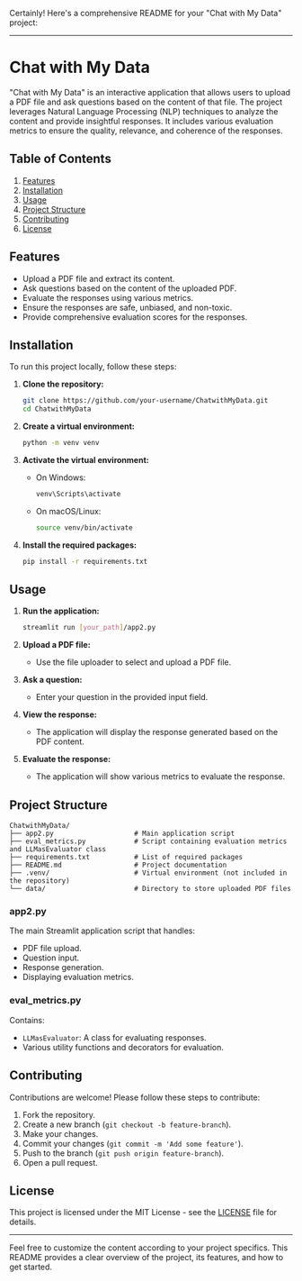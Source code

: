 Certainly! Here's a comprehensive README for your "Chat with My Data" project:

---

# Chat with My Data

"Chat with My Data" is an interactive application that allows users to upload a PDF file and ask questions based on the content of that file. The project leverages Natural Language Processing (NLP) techniques to analyze the content and provide insightful responses. It includes various evaluation metrics to ensure the quality, relevance, and coherence of the responses.

## Table of Contents

1. [Features](#features)
2. [Installation](#installation)
3. [Usage](#usage)
4. [Project Structure](#project-structure)
5. [Contributing](#contributing)
6. [License](#license)

## Features

- Upload a PDF file and extract its content.
- Ask questions based on the content of the uploaded PDF.
- Evaluate the responses using various metrics.
- Ensure the responses are safe, unbiased, and non-toxic.
- Provide comprehensive evaluation scores for the responses.

## Installation

To run this project locally, follow these steps:

1. **Clone the repository:**

    ```bash
    git clone https://github.com/your-username/ChatwithMyData.git
    cd ChatwithMyData
    ```

2. **Create a virtual environment:**

    ```bash
    python -m venv venv
    ```

3. **Activate the virtual environment:**

    - On Windows:

        ```bash
        venv\Scripts\activate
        ```

    - On macOS/Linux:

        ```bash
        source venv/bin/activate
        ```

4. **Install the required packages:**

    ```bash
    pip install -r requirements.txt
    ```

## Usage

1. **Run the application:**

    ```bash
    streamlit run [your_path]/app2.py
    ```

2. **Upload a PDF file:**
   - Use the file uploader to select and upload a PDF file.

3. **Ask a question:**
   - Enter your question in the provided input field.

4. **View the response:**
   - The application will display the response generated based on the PDF content.

5. **Evaluate the response:**
   - The application will show various metrics to evaluate the response.

## Project Structure

```
ChatwithMyData/
├── app2.py                    # Main application script
├── eval_metrics.py            # Script containing evaluation metrics and LLMasEvaluator class
├── requirements.txt           # List of required packages
├── README.md                  # Project documentation
├── .venv/                     # Virtual environment (not included in the repository)
└── data/                      # Directory to store uploaded PDF files
```

### app2.py

The main Streamlit application script that handles:
- PDF file upload.
- Question input.
- Response generation.
- Displaying evaluation metrics.

### eval_metrics.py

Contains:
- `LLMasEvaluator`: A class for evaluating responses.
- Various utility functions and decorators for evaluation.

## Contributing

Contributions are welcome! Please follow these steps to contribute:

1. Fork the repository.
2. Create a new branch (`git checkout -b feature-branch`).
3. Make your changes.
4. Commit your changes (`git commit -m 'Add some feature'`).
5. Push to the branch (`git push origin feature-branch`).
6. Open a pull request.

## License

This project is licensed under the MIT License - see the [LICENSE](LICENSE) file for details.

---

Feel free to customize the content according to your project specifics. This README provides a clear overview of the project, its features, and how to get started.
